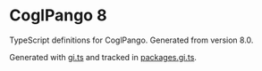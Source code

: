 # CoglPango 8

TypeScript definitions for CoglPango. Generated from version 8.0.

Generated with [gi.ts](https://gitlab.gnome.org/ewlsh/gi.ts) and tracked in [packages.gi.ts](https://gitlab.gnome.org/ewlsh/packages.gi.ts).
